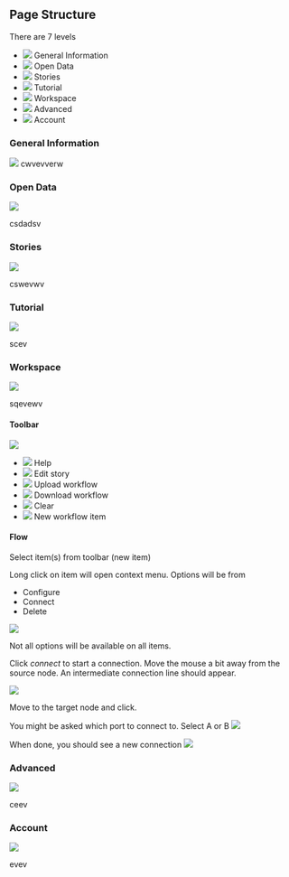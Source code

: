 ## Page Structure

There are 7 levels

  * ![](/img/tutor/coffee.png) General Information
  * ![](/img/tutor/opendata.png) Open Data
  * ![](/img/tutor/stories.png) Stories 
  * ![](/img/tutor/tutorial.png) Tutorial 
  * ![](/img/tutor/workspace.png) Workspace 
  * ![](/img/tutor/advanced.png) Advanced 
  * ![](/img/tutor/account.png) Account 


### General Information

<img src="/img/tutor/coffee.png" class="large">
cwvevverw


### Open Data

<img src="/img/tutor/opendata.png" class="large">


csdadsv


### Stories

<img src="/img/tutor/stories.png" class="large">

cswevwv

### Tutorial

<img src="/img/tutor/tutorial.png" class="large">

scev


### Workspace

<img src="/img/tutor/workspace.png" class="large">

sqevewv

#### Toolbar

<img src="/img/tutor/toolbar-empty.png" class="wide">

  * ![](/img/tutor/help.png) Help
  * ![](/img/tutor/editStory.png) Edit story
  * ![](/img/tutor/upload.png) Upload workflow 
  * ![](/img/tutor/download.png) Download workflow 
  * ![](/img/tutor/trash.png) Clear 
  * ![](/img/tutor/newItem.png) New workflow item 

#### Flow

Select item(s) from toolbar (new item)

Long click on item will open context menu. Options will be from 

 * Configure
 * Connect
 * Delete

![](/img/tutor/node-config.png)

Not all options will be available on all items.

Click *connect* to start a connection. Move the mouse a bit away from the source node. 
An intermediate connection line should appear.

![](/img/tutor/edge-connect-in-progress.png)

Move to the target node and click.

You might be asked which port to connect to. Select A or B
![](/img/tutor/edge-connect-final.png)

When done, you should see a new connection
![](/img/tutor/edge-connect-in-progress.png)








### Advanced

<img src="/img/tutor/advanced.png" class="large">

ceev


### Account

<img src="/img/tutor/account.png" class="large">

evev





